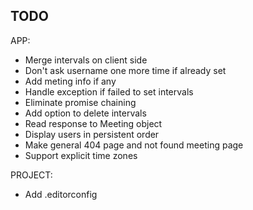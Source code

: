 ## TODO

APP:

* Merge intervals on client side
* Don't ask username one more time if already set
* Add meting info if any
* Handle exception if failed to set intervals
* Eliminate promise chaining
* Add option to delete intervals
* Read response to Meeting object
* Display users in persistent order
* Make general 404 page and not found meeting page
* Support explicit time zones

PROJECT:

* Add .editorconfig
